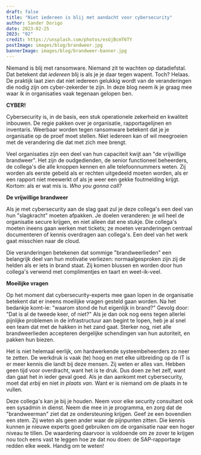 ```yaml
---
draft: false
title: "Niet iedereen is blij met aandacht voor cybersecurity"
author: Sander Dorigo
date: 2023-02-25
2023: "02"
credit: https://unsplash.com/photos/esGjBcmT6TY
postImage: images/blog/brandweer.jpg
bannerImage: images/blog/brandweer-banner.jpg
---
```


Niemand is blij met ransomware. Niemand zit te wachten op datadiefstal. Dat betekent dat *iedereen* blij is als je je daar tegen wapent. Toch? Helaas. De praktijk laat zien dat niet iedereen gelukkig wordt van de veranderingen die nodig zijn om cyber-zekerder te zijn. In deze blog neem ik je graag mee waar ik in organisaties vaak tegenaan gelopen ben.

<!--more-->

**CYBER!**

Cybersecurity is, in de basis, een stuk operationele zekerheid en kwaliteit inbouwen. De regie pakken over je organisatie, rapportagelijnen en inventaris. Weerbaar worden tegen ransomware betekent dat je je organisatie op de proef moet stellen. Niet iedereen kan of wil meegroeien met de verandering die dat met zich mee brengt.

Veel organisaties zijn een deel van hun capaciteit kwijt aan "de vrijwillige brandweer". Het zijn de oudgedienden, de senior functioneel beheerders, de collega's die alle knoppen kennen en alle telefoonnummers weten. Zij worden als eerste gebeld als er rechten uitgedeeld moeten worden, als er een rapport niet meewerkt of als je weer een gekke foutmelding krijgt. Kortom: als er wat mis is. *Who you gonna call?*

**De vrijwillige brandweer**

Als je met cybersecurity aan de slag gaat zul je deze collega's een deel van hun "slagkracht" moeten afpakken. Je doelen veranderen: je wil heel de organisatie secure krijgen, en niet alleen dat ene stukje. Die collega's moeten ineens gaan werken met tickets; ze moeten veranderingen centraal documenteren of kennis overdragen aan collega's. Een deel van het werk gaat misschien naar de cloud. 

Die veranderingen betekenen dat sommige "brandweerlieden" een belangrijk deel van hun motivatie verliezen: normaalgesproken zijn zij de helden als er iets in brand staat. Zij komen blussen en worden door hun collega's verwend met complimentjes en taart en weet-ik-veel.

**Moeilijke vragen**

Op het moment dat cybersecurity-experts mee gaan lopen in de organisatie betekent dat er ineens moeilijke vragen gesteld gaan worden. Na het bedankje komt-ie: "waarom stond de hut eigenlijk in brand?" Gevolg door: "Dat is al de tweede keer, of niet?" Als je dan ook nog eens tegen allerlei pijnlijke problemen in de infrastructuur aan begint te lopen, heb je al snel een team dat met de hakken in het zand gaat. Sterker nog, niet alle brandweerlieden accepteren dergelijke schendingen van hun autoriteit, en pakken hun biezen. 

Het is niet helemaal eerlijk, om hardwerkende systeembeheerders zo neer te zetten. De werkdruk is vaak (te) hoog en met elke uitbreiding op de IT is er meer kennis die landt bij deze mensen. Zij weten er alles van. Hebben geen tijd voor overdracht, want het is te druk. Dus doen ze het zelf, want dan gaat het in ieder geval goed. Als je dan aankomt met cybersecurity, moet dat *erbij* en niet *in plaats van*. Want er is niemand om de plaats in te vullen.

Deze collega's kan je bij je houden. Neem voor elke security consultant ook een sysadmin in dienst. Neem die mee in je programma, en zorg dat de "brandweerman" ziet dat ze ondersteuning krijgen. Geef ze een bovendien een stem. Zij weten als geen ander waar de pijnpunten zitten. Die kennis kunnen je nieuwe experts goed gebruiken om de organisatie naar een hoger niveau te tillen. De waardering daarvoor is voldoende om ze zover te krijgen nou toch eens vast te leggen hoe ze dat nou doen: de SAP-rapportage redden elke week. Handig om te weten!
